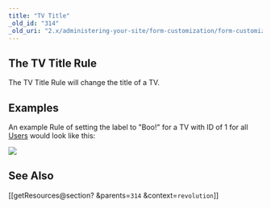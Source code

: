 ```yaml
---
title: "TV Title"
_old_id: "314"
_old_uri: "2.x/administering-your-site/form-customization/form-customization-rules/tv-title"
---
```


## <a name="TVTitle-TheTVTitleRule"></a>The TV Title Rule

The TV Title Rule will change the title of a TV.

## <a name="TVTitle-Examples"></a>Examples

An example Rule of setting the label to "Boo!" for a TV with ID of 1 for all [Users](display/revolution20/Users "Users") would look like this:

![](download/attachments/18678097/rule-tvLabel.png?version=1&modificationDate=1252015831000)

## <a name="TVTitle-SeeAlso"></a>See Also

 \[\[getResources@section? &parents=`314` &context=`revolution`\]\]